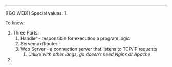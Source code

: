 ***
[[GO WEB]]
Special values:
1. 

To know:
1. Three Parts: 
	1. Handler - responsible for execution a program logic
	2. Servemux/Router -  
	3. Web Server - a connection server that listens to TCP/IP requests 
		1. *Unlike with other langs, go doesn't need Nginx or Apache* 
2. 